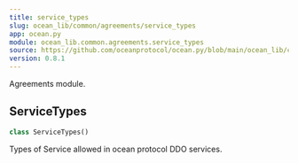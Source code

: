 ```yaml
---
title: service_types
slug: ocean_lib/common/agreements/service_types
app: ocean.py
module: ocean_lib.common.agreements.service_types
source: https://github.com/oceanprotocol/ocean.py/blob/main/ocean_lib/common/agreements/service_types.py
version: 0.8.1
---
```

Agreements module.

## ServiceTypes

```python
class ServiceTypes()
```

Types of Service allowed in ocean protocol DDO services.

